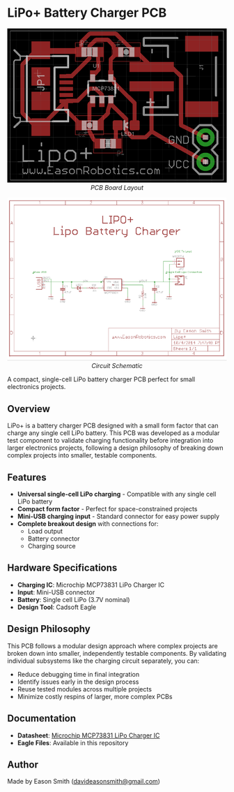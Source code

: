 # LiPo+ Battery Charger PCB

<div align="center">

![LiPo+ PCB Board](LipoPlusbrd.png)
*PCB Board Layout*

![LiPo+ Schematic](LipoPlussch.png)
*Circuit Schematic*

</div>

A compact, single-cell LiPo battery charger PCB perfect for small electronics projects.

## Overview

LiPo+ is a battery charger PCB designed with a small form factor that can charge any single cell LiPo battery. This PCB was developed as a modular test component to validate charging functionality before integration into larger electronics projects, following a design philosophy of breaking down complex projects into smaller, testable components.

## Features

- **Universal single-cell LiPo charging** - Compatible with any single cell LiPo battery
- **Compact form factor** - Perfect for space-constrained projects
- **Mini-USB charging input** - Standard connector for easy power supply
- **Complete breakout design** with connections for:
  - Load output
  - Battery connector
  - Charging source

## Hardware Specifications

- **Charging IC**: Microchip MCP73831 LiPo Charger IC
- **Input**: Mini-USB connector
- **Battery**: Single cell LiPo (3.7V nominal)
- **Design Tool**: Cadsoft Eagle

## Design Philosophy

This PCB follows a modular design approach where complex projects are broken down into smaller, independently testable components. By validating individual subsystems like the charging circuit separately, you can:

- Reduce debugging time in final integration
- Identify issues early in the design process
- Reuse tested modules across multiple projects
- Minimize costly respins of larger, more complex PCBs

## Documentation

- **Datasheet**: [Microchip MCP73831 LiPo Charger IC](https://ww1.microchip.com/downloads/en/devicedoc/20001984g.pdf)
- **Eagle Files**: Available in this repository

## Author

Made by Eason Smith (davideasonsmith@gmail.com)

